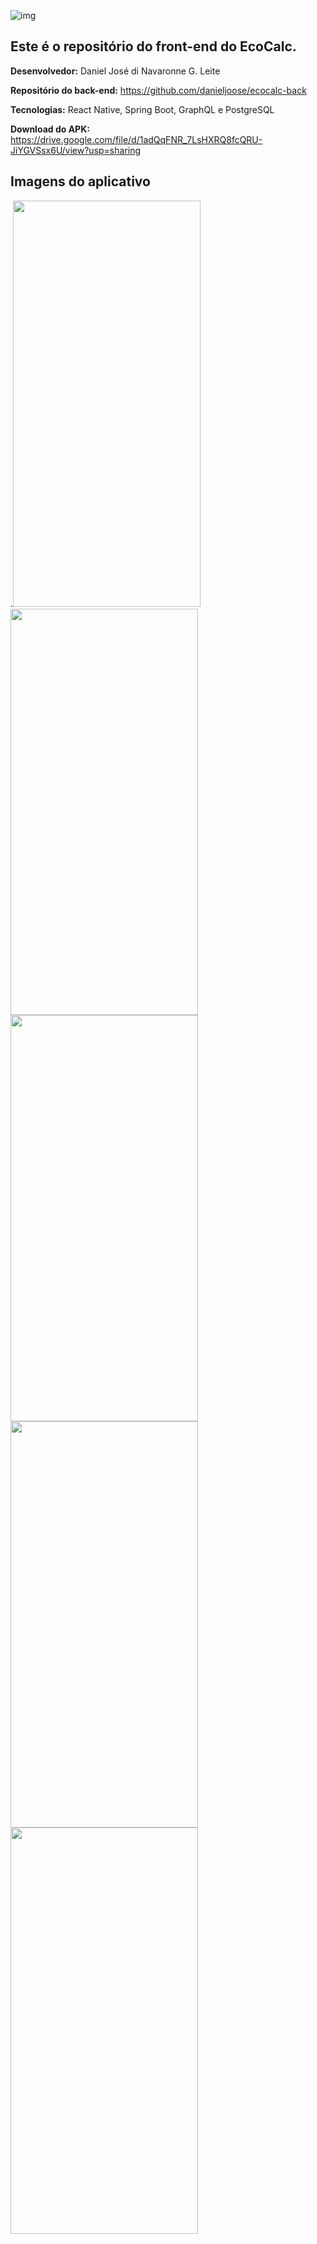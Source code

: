 ![img](https://i.ibb.co/DKffHsh/logo.png)

## Este é o repositório do front-end do EcoCalc.


**Desenvolvedor:** 
Daniel José di Navaronne G. Leite

**Repositório do back-end:** 
https://github.com/danieljoose/ecocalc-back

**Tecnologias:**
React Native, Spring Boot, GraphQL e PostgreSQL

**Download do APK:** 
https://drive.google.com/file/d/1adQqFNR_7LsHXRQ8fcQRU-JiYGVSsx6U/view?usp=sharing

## Imagens do aplicativo

.<img src="https://i.ibb.co/j4GHH0V/Whats-App-Image-2022-09-05-at-14-23-09.jpg" width="300" height="650">
<img src="https://i.ibb.co/M7dcXs6/Whats-App-Image-2022-09-05-at-14-23-09-1.jpg" width="300" height="650">
<img src="https://i.ibb.co/1Rf2SQ5/Whats-App-Image-2022-09-05-at-14-23-09-2.jpg" width="300" height="650">
<img src="https://i.ibb.co/1Q7sz3T/Whats-App-Image-2022-08-13-at-13-55-55-1.jpg" width="300" height="650">
<img src="https://i.ibb.co/4WR1TPS/Whats-App-Image-2022-08-13-at-13-55-55-2.jpg" width="300" height="650">
